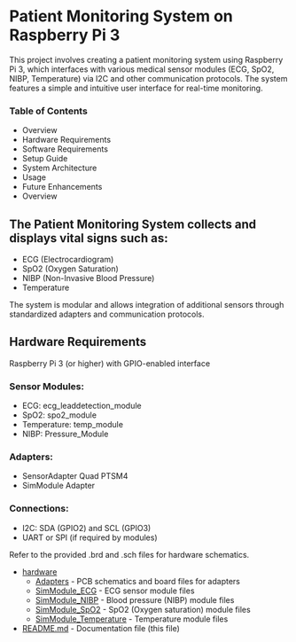 # Patient Monitoring System on Raspberry Pi 3

This project involves creating a patient monitoring system using Raspberry Pi 3, which interfaces with various medical sensor modules (ECG, SpO2, NIBP, Temperature) via I2C and other communication protocols. The system features a simple and intuitive user interface for real-time monitoring.

### Table of Contents

- Overview
- Hardware Requirements
- Software Requirements
- Setup Guide
- System Architecture
- Usage
- Future Enhancements
- Overview

## The Patient Monitoring System collects and displays vital signs such as:

- ECG (Electrocardiogram)
- SpO2 (Oxygen Saturation)
- NIBP (Non-Invasive Blood Pressure)
- Temperature

The system is modular and allows integration of additional sensors through standardized adapters and communication protocols.

## Hardware Requirements

Raspberry Pi 3 (or higher) with GPIO-enabled interface

### Sensor Modules:
- ECG: ecg_leaddetection_module
- SpO2: spo2_module
- Temperature: temp_module
- NIBP: Pressure_Module

### Adapters:
- SensorAdapter Quad PTSM4
- SimModule Adapter

### Connections:
- I2C: SDA (GPIO2) and SCL (GPIO3)
- UART or SPI (if required by modules)

Refer to the provided .brd and .sch files for hardware schematics.

  * [hardware](./)
    * [Adapters](./Adapters) - PCB schematics and board files for adapters
    * [SimModule_ECG](./SimModule_ECG) - ECG sensor module files
    * [SimModule_NIBP](./SimModule_NIBP) - Blood pressure (NIBP) module files
    * [SimModule_SpO2](./SimModule_SpO2) - SpO2 (Oxygen saturation) module files
    * [SimModule_Temperature](./SimModule_Temperature) - Temperature module files
  * [README.md](README.md) - Documentation file (this file)